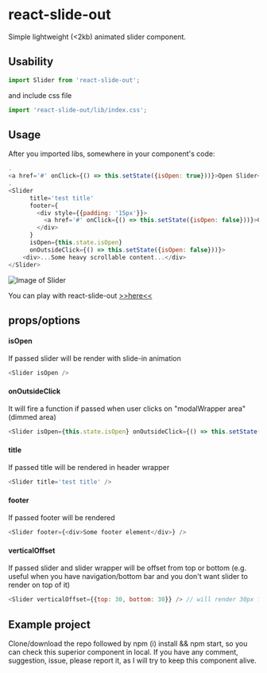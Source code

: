 # react-slide-out
Simple lightweight (<2kb) animated slider component.

## Usability
```javascript
import Slider from 'react-slide-out';
```
and include css file
```javascript
import 'react-slide-out/lib/index.css';
```

## Usage
After you imported libs, somewhere in your component's code:
```javascript
.
<a href='#' onClick={() => this.setState({isOpen: true}))}>Open Slider</a>
.
<Slider
      title='test title'
      footer={
        <div style={{padding: '15px'}}>
          <a href='#' onClick={() => this.setState({isOpen: false}))}>Close Slider</a>
        </div>
      }
      isOpen={this.state.isOpen}
      onOutsideClick={() => this.setState({isOpen: false}))}>
    <div>...Some heavy scrollable content...</div>
</Slider>

```
![Image of Slider](https://media.giphy.com/media/l49JC918AI62TbfuE/giphy.gif)

You can play with react-slide-out [>>here<<](https://codesandbox.io/s/6w168n6m83)
## props/options

#### isOpen
If passed slider will be render with slide-in animation
```javascript
<Slider isOpen />
```

#### onOutsideClick

It will fire a function if passed when user clicks on "modalWrapper area" (dimmed area)
```javascript
<Slider isOpen={this.state.isOpen} onOutsideClick={() => this.setState({isOpen: false})} />
```

#### title

If passed title will be rendered in header wrapper
```javascript
<Slider title='test title' />
```

#### footer

If passed footer will be rendered
```javascript
<Slider footer={<div>Some footer element</div>} />
```

#### verticalOffset

If passed slider and slider wrapper will be offset from top or bottom (e.g. useful when you have navigation/bottom bar and you don't want slider to render on top of it)
```javascript
<Slider verticalOffset={{top: 30, bottom: 30}} /> // will render 30px from bottom and top
```

## Example project

Clone/download the repo followed by npm (i) install && npm start, so you can check this superior component in local. If you have any comment, suggestion, issue, please report it, as I will try to keep this component alive.